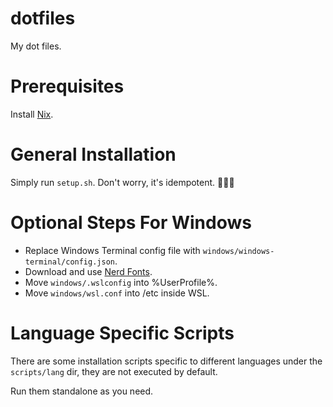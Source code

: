 # dotfiles

My dot files.

# Prerequisites

Install [Nix](https://nixos.org/download.html).

# General Installation

Simply run `setup.sh`. Don't worry, it's idempotent. :tada::tada::tada:

# Optional Steps For Windows

- Replace Windows Terminal config file with `windows/windows-terminal/config.json`.
- Download and use [Nerd Fonts](https://www.nerdfonts.com/font-downloads).
- Move `windows/.wslconfig` into %UserProfile%.
- Move `windows/wsl.conf` into /etc inside WSL.

# Language Specific Scripts

There are some installation scripts specific to different languages under the `scripts/lang` dir, they are not executed by default.

Run them standalone as you need.
